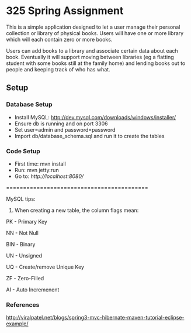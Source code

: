 # 325 Spring Assignment

This is a simple application designed to let a user manage their personal collection or library of physical books. Users will have one or more library which will each contain zero or more books.

Users can add books to a library and associate certain data about each book. Eventually it will support moving between libraries (eg a flatting student with some books still at the family home) and lending books out to people and keeping track of who has what.

## Setup

### Database Setup

* Install MySQL:      http://dev.mysql.com/downloads/windows/installer/
* Ensure db is running and on port 3306
* Set user=admin and password=password
* Import db/database_schema.sql and run it to create the tables

### Code Setup

* First time:         mvn install
* Run:                mvn jetty:run
* Go to:              _http://localhost:8080/_

==========================================

MySQL tips:

1. When creating a new table, the column flags mean:

PK - Primary Key

NN - Not Null 

BIN - Binary

UN - Unsigned

UQ - Create/remove Unique Key

ZF - Zero-Filled

AI - Auto Incremenent

### References

http://viralpatel.net/blogs/spring3-mvc-hibernate-maven-tutorial-eclipse-example/